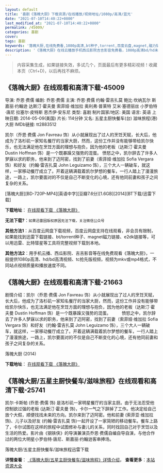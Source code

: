 ```yaml
---
layout: default
title: '喜剧《落魄大厨》下载资源/在线播放/视频地址/1080p/高清/蓝光'
date: "2021-07-10T14:40:22+0800"
last_modified_at: "2021-07-10T14:40:22+0800"
permalink: /45009/
categories: 喜剧
cover:
tags: 喜剧
keywords: '落魄大厨,在线免费看,1080p高清,bt种子,torrent,百度云盘,magnet,磁力链,迅雷下载资源'
description: '《落魄大厨》在线云播放手机西瓜影院吉吉影音免费看，1080p高清bd/hd未删减完整版和tc抢先枪版，mkv/mp4格式，附带bt/torrent种子、magnet/磁力链、百度云盘、网盘资源迅雷下载链接'
---
```


>内容采集生成，如果链接失效，多试几个，页面最后有更多精彩视频！收藏本页（Ctrl+D)，以后再找不麻烦。


## 《落魄大厨》在线观看和高清下载-45009

导演: 乔恩·费儒 编剧: 乔恩·费儒 主演: 乔恩·费儒 约翰·雷吉扎莫 鲍比·坎纳瓦尔 斯嘉丽·约翰逊 达斯汀·霍夫曼 索菲娅·维加拉 奥利弗·普莱特 艾米·塞德丽丝 小罗伯特·唐尼 拉塞尔·皮特斯 恩杰伊·安东尼 类型: 喜剧 制片国家/地区: 美国 语言: 英语 上映日期: 2014-05-09(美国) 片长: 114分钟 又名: 五星主厨快餐车(台) 滋味旅程(港) 大厨 IMDb链接: tt2883512

凯尔（乔恩·费儒 Jon Favreau 饰）从小就展现出了过人的烹饪天赋，长大后，他成为了洛杉矶一家知名餐厅的当家大厨，然而，这份工作并没有能够带给凯尔快乐，也无法满足他在烹饪方面的理想与抱负，因为他的老板（达斯汀·霍夫曼 Dustin Hoffman 饰）是一个既暴躁又强势的混蛋。 愤怒之中，凯尔辞去了许多人梦寐以求的职务，他来到了迈阿密，找到了前妻（索菲娅·维加拉 Sofia Vergara 饰）和好友（约翰·雷吉扎莫 John Leguizamo 饰），三个大人一辆破车，就这样，一家移动餐厅成立了。开着这辆满载着凯尔梦想的餐车，一行人踏上了漫漫旅途，一路上，凯尔要面对的不仅是自己不断变化的心境，还有他同前妻和孩子之间复杂的关系。


[落魄大厨][BD-720P-MP4][英语中字][豆瓣7.6分][1.6GB][2014][BT下载/迅雷下载]

**下载地址**： [在线观看下载 《落魄大厨》](https://www.btdx8.com/torrent/chef_2014.html) 


**无法下载?**：`如果迅雷因版权原因无法下载，关注微信公众号 `

**其他方法1**：从百度云网盘下载视频，百度云网盘支持在线观看，非会员有限制，如果能找到迅雷下载链接、bt/torrent种子、magnet磁力链接、e2dk链接等，可以用迅雷、比特彗星等工具将完整视频下载到本地。

**其他方法2**：用手机云播、西瓜影院、吉吉影音等在线免费观看《落魄大厨》，一般提供1080p高清、hd/bd高清视频、tc抢先版视频，视频为mkv或mp4格式，不同站点视频质量和播放速度不同。


## 《落魄大厨》在线观看和高清下载-21663

剧情介绍：凯尔（乔恩·费儒 Jon Favreau 饰）从小就展现出了过人的烹饪天赋，长大后，他成为了洛杉矶一家知名餐厅的当家大厨，然而，这份工作并没有能够带给凯尔快乐，也无法满足他在烹饪方面的理想与抱负，因为他的老板（达斯汀·霍夫曼 Dustin Hoffman 饰）是一个既暴躁又强势的混蛋。  　　愤怒之中，凯尔辞去了许多人梦寐以求的职务，他来到了迈阿密，找到了前妻（索菲娅·维加拉 Sofia Vergara 饰）和好友（约翰·雷吉扎莫 John Leguizamo 饰），三个大人一辆破车，就这样，一家移动餐厅成立了。开着这辆满载着凯尔梦想的餐车，一行人踏上了漫漫旅途，一路上，凯尔要面对的不仅是自己不断变化的心境，还有他同前妻和孩子之间复杂的关系。


落魄大厨 (2014)

**下载地址**： [在线观看下载 《落魄大厨》](https://www.btbtdy.me/btdy/dy996.html) 


## 《落魄大厨/五星主厨快餐车/滋味旅程》在线观看和高清下载-25741

凯尔·卡斯帕 (乔恩·费儒 饰) 是洛杉矶一家明星餐厅的当家主厨。由于无法忍受他控制欲过强的老板 (达斯汀·霍夫曼 饰)，卡尔一气之下辞掉了工作。他决定给自己放个大假，顺便找找未来的方向。凯尔来到了迈阿密。他和前妻 (索菲亚·维加拉 饰)、儿子以及好友 (约翰·雷吉扎莫 饰)一起开设了一家简陋的移动餐车。餐车上路了，卡尔试图在这样的旅程中试图修补与妻儿的关系，同时找回自己对于烹饪以及生活的热爱。影片由《钢铁侠》的导演兼演员乔恩·费儒自编自导自演，与他合作过的两位大明星小罗伯特·唐尼、斯嘉丽·约翰逊客串捧场。


落魄大厨/五星主厨快餐车/滋味旅程迅雷下载

**详情查看**： [《落魄大厨/五星主厨快餐车/滋味旅程》详情介绍](/movie/25741/)， **查看更多**：[本站资源大全](/movie/t/all/)

